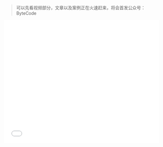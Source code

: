 > 可以先看视频部分，文章以及案例正在火速赶来，将会首发公众号：ByteCode

<iframe src="//player.bilibili.com/player.html?aid=458204270&bvid=BV1G5411V7aW&cid=269021510&page=1" scrolling="no" border="0" frameborder="no" framespacing="0" allowfullscreen="true" width=100% height=400px' />

